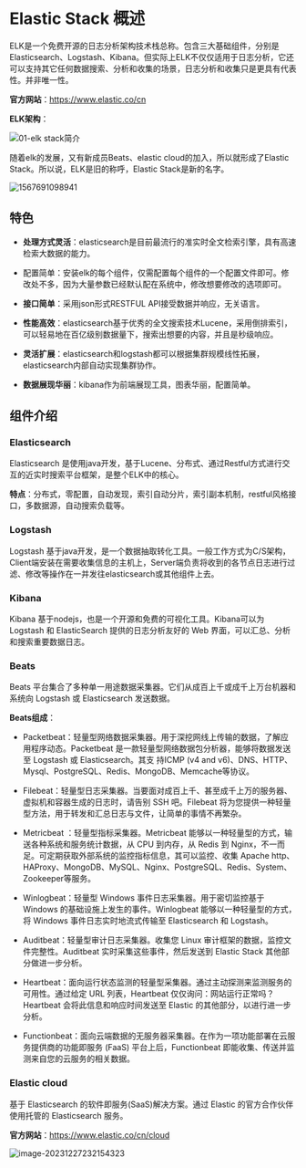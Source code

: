 # Elastic Stack 概述

ELK是一个免费开源的日志分析架构技术栈总称。包含三大基础组件，分别是Elasticsearch、Logstash、Kibana。但实际上ELK不仅仅适用于日志分析，它还可以支持其它任何数据搜索、分析和收集的场景，日志分析和收集只是更具有代表性。并非唯一性。

**官方网站**：https://www.elastic.co/cn

**ELK架构**：

![01-elk stack简介](https://fastly.jsdelivr.net/gh/LetengZzz/img@main/tc2/img202312280055635.jpg)

随着elk的发展，又有新成员Beats、elastic cloud的加入，所以就形成了Elastic Stack。所以说，ELK是旧的称呼，Elastic Stack是新的名字。

![1567691098941](https://fastly.jsdelivr.net/gh/LetengZzz/img@main/tc2/img202312272317042.png)

## 特色

- **处理方式灵活**：elasticsearch是目前最流行的准实时全文检索引擎，具有高速检索大数据的能力。

- 配置简单：安装elk的每个组件，仅需配置每个组件的一个配置文件即可。修改处不多，因为大量参数已经默认配在系统中，修改想要修改的选项即可。

- **接口简单**：采用json形式RESTFUL API接受数据并响应，无关语言。

- **性能高效**：elasticsearch基于优秀的全文搜索技术Lucene，采用倒排索引，可以轻易地在百亿级别数据量下，搜索出想要的内容，并且是秒级响应。

- **灵活扩展**：elasticsearch和logstash都可以根据集群规模线性拓展，elasticsearch内部自动实现集群协作。

- **数据展现华丽**：kibana作为前端展现工具，图表华丽，配置简单。

##  组件介绍

### Elasticsearch

Elasticsearch 是使用java开发，基于Lucene、分布式、通过Restful方式进行交互的近实时搜索平台框架，是整个ELK中的核心。

**特点**：分布式，零配置，自动发现，索引自动分片，索引副本机制，restful风格接口，多数据源，自动搜索负载等。

### Logstash

Logstash 基于java开发，是一个数据抽取转化工具。一般工作方式为C/S架构，Client端安装在需要收集信息的主机上，Server端负责将收到的各节点日志进行过滤、修改等操作在一并发往elasticsearch或其他组件上去。 

### Kibana

Kibana 基于nodejs，也是一个开源和免费的可视化工具。Kibana可以为 Logstash 和 ElasticSearch 提供的日志分析友好的 Web 界面，可以汇总、分析和搜索重要数据日志。

### Beats

Beats 平台集合了多种单一用途数据采集器。它们从成百上千或成千上万台机器和系统向 Logstash 或 Elasticsearch 发送数据。

**Beats组成**：

- Packetbeat：轻量型网络数据采集器。用于深挖网线上传输的数据，了解应用程序动态。Packetbeat 是一款轻量型网络数据包分析器，能够将数据发送至 Logstash 或 Elasticsearch。其支 持ICMP (v4 and v6)、DNS、HTTP、Mysql、PostgreSQL、Redis、MongoDB、Memcache等协议。


- Filebeat：轻量型日志采集器。当要面对成百上千、甚至成千上万的服务器、虚拟机和容器生成的日志时，请告别 SSH 吧。Filebeat 将为您提供一种轻量型方法，用于转发和汇总日志与文件，让简单的事情不再繁杂。


- Metricbeat ：轻量型指标采集器。Metricbeat 能够以一种轻量型的方式，输送各种系统和服务统计数据，从 CPU 到内存，从 Redis 到 Nginx，不一而足。可定期获取外部系统的监控指标信息，其可以监控、收集 Apache http、HAProxy、MongoDB、MySQL、Nginx、PostgreSQL、Redis、System、Zookeeper等服务。


- Winlogbeat：轻量型 Windows 事件日志采集器。用于密切监控基于 Windows 的基础设施上发生的事件。Winlogbeat 能够以一种轻量型的方式，将 Windows 事件日志实时地流式传输至 Elasticsearch 和 Logstash。


- Auditbeat：轻量型审计日志采集器。收集您 Linux 审计框架的数据，监控文件完整性。Auditbeat 实时采集这些事件，然后发送到 Elastic Stack 其他部分做进一步分析。


- Heartbeat：面向运行状态监测的轻量型采集器。通过主动探测来监测服务的可用性。通过给定 URL 列表，Heartbeat 仅仅询问：网站运行正常吗？Heartbeat 会将此信息和响应时间发送至 Elastic 的其他部分，以进行进一步分析。


- Functionbeat：面向云端数据的无服务器采集器。在作为一项功能部署在云服务提供商的功能即服务 (FaaS) 平台上后，Functionbeat 即能收集、传送并监测来自您的云服务的相关数据。


### Elastic cloud

基于 Elasticsearch 的软件即服务(SaaS)解决方案。通过 Elastic 的官方合作伙伴使用托管的 Elasticsearch 服务。

**官方网站**：https://www.elastic.co/cn/cloud

![image-20231227232154323](https://fastly.jsdelivr.net/gh/LetengZzz/img@main/tc2/img202312272321312.png)
